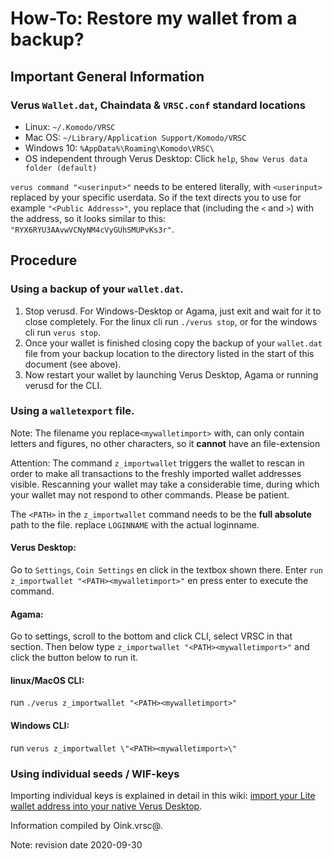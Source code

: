 # How-To: Restore my wallet from a backup?

## Important General Information

### Verus `Wallet.dat`, Chaindata & `VRSC.conf` standard locations
 * Linux:		`~/.Komodo/VRSC`
 * Mac OS: 	`~/Library/Application Support/Komodo/VRSC`
 * Windows 10: 	`%AppData%\Roaming\Komodo\VRSC\`
 * OS independent through Verus Desktop: Click `help`, `Show Verus data folder (default)`

`verus command "<userinput>"` needs to be entered literally, with `<userinput>` replaced by your specific userdata. So if the text directs you to use for example `"<Public Address>"`, you replace that (including the `<` and `>`) with the address,
so it looks similar to this: `"RYX6RYU3AAvwVCNyNM4cVyGUhSMUPvKs3r"`.


## Procedure
### Using a backup of your `wallet.dat`.

1. Stop verusd. For Windows-Desktop or Agama, just exit and wait for it to close completely. For the linux cli run `./verus stop`, or for the windows cli run `verus stop`.
2. Once your wallet is finished closing copy the backup of your `wallet.dat` file from your backup location to the directory listed in the start of this document (see above).
3. Now restart your wallet by launching Verus Desktop, Agama or running verusd for the CLI.

### Using a `walletexport` file.

Note: The filename you replace`<mywalletimport>` with, can only contain letters and figures, no other characters, so it **cannot** have an file-extension

Attention: The command `z_importwallet` triggers the wallet to rescan in order to make all transactions to the freshly imported wallet addresses visible.
Rescanning your wallet may take a considerable time, during which your wallet may not respond to other commands. Please be patient.

The `<PATH>` in the `z_importwallet` command needs to be the **full absolute** path to the file. replace `LOGINNAME` with the actual loginname.

#### Verus Desktop:
   Go to `Settings`, `Coin Settings` en click in the textbox shown there.
   Enter `run z_importwallet "<PATH><mywalletimport>"` en press enter to execute the command.
#### Agama:
   Go to settings, scroll to the bottom and click CLI, select VRSC in that section.
   Then below type `z_importwallet "<PATH><mywalletimport>"` and click the button below to run it.
#### linux/MacOS CLI:
   run `./verus z_importwallet "<PATH><mywalletimport>"`
#### Windows CLI:
   run `verus z_importwallet \"<PATH><mywalletimport>\"`

### Using individual seeds / WIF-keys
Importing individual keys is explained in detail in this wiki: [import your Lite wallet address into your native Verus Desktop](#!how-to/how-to_convert-seed-to-wif.md).

Information compiled by Oink.vrsc@.

Note: revision date 2020-09-30
